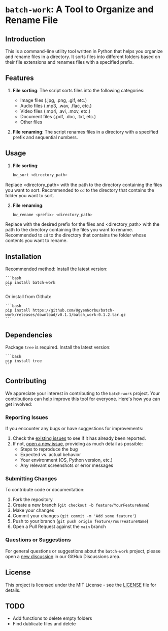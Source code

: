 # `batch-work`: A Tool to Organize and Rename File

## Introduction
This is a command-line utility tool written in Python that helps you organize and rename files in a directory. It sorts files into different folders based on their file extensions and renames files with a specified prefix.

## Features

1. **File sorting**: The script sorts files into the following categories:
   - Image files (.jpg, .png, .gif, etc.)
   - Audio files (.mp3, .wav, .flac, etc.)
   - Video files (.mp4, .avi, .mov, etc.)
   - Document files (.pdf, .doc, .txt, etc.)
   - Other files

2. **File renaming**: The script renames files in a directory with a specified prefix and sequential numbers.

## Usage

1. **File sorting**:
   ```bash
   bw_sort <directory_path>
   ```

Replace <directory_path> with the path to the directory containing the files you want to sort. Recommended to `cd` to the directory that contains the folder you want to sort.

2. **File renaming**:
    ```bash
    bw_rename <prefix> <directory_path>
    ```

Replace <prefix> with the desired prefix for the files and <directory_path> with the path to the directory containing the files you want to rename. 
Recommended to `cd` to the directory that contains the folder whose contents you want to rename.

## Installation
Recommended method: Install the latest version:

    ```bash
    pip install batch-work
    ```

Or install from Github:

    ```bash
    pip install https://github.com/UgyenNorbu/batch-work/releases/download/v0.1.1/batch_work-0.1.2.tar.gz
    ```
## Dependencies
Package `tree` is required. Install the latest version:

    ```bash
    pip install tree
    ```

## Contributing
We appreciate your interest in contributing to the `batch-work` project. Your contributions can help improve this tool for everyone. Here's how you can get involved:

### Reporting Issues

If you encounter any bugs or have suggestions for improvements:

1. Check the [existing issues](https://github.com/UgyenNorbu/batch-work/issues) to see if it has already been reported.
2. If not, [open a new issue](https://github.com/UgyenNorbu/batch-work/issues/new), providing as much detail as possible:
   - Steps to reproduce the bug
   - Expected vs. actual behavior
   - Your environment (OS, Python version, etc.)
   - Any relevant screenshots or error messages

### Submitting Changes

To contribute code or documentation:

1. Fork the repository
2. Create a new branch (`git checkout -b feature/YourFeatureName`)
3. Make your changes
4. Commit your changes (`git commit -m 'Add some feature'`)
5. Push to your branch (`git push origin feature/YourFeatureName`)
6. Open a Pull Request against the `main` branch

### Questions or Suggestions

For general questions or suggestions about the `batch-work` project, please open a [new discussion](https://github.com/UgyenNorbu/batch-work/discussions) in our GitHub Discussions area.

## License

This project is licensed under the MIT License - see the [LICENSE](LICENSE) file for details.

## TODO 
- Add functions to delete empty folders
- Find dublicate files and delete
